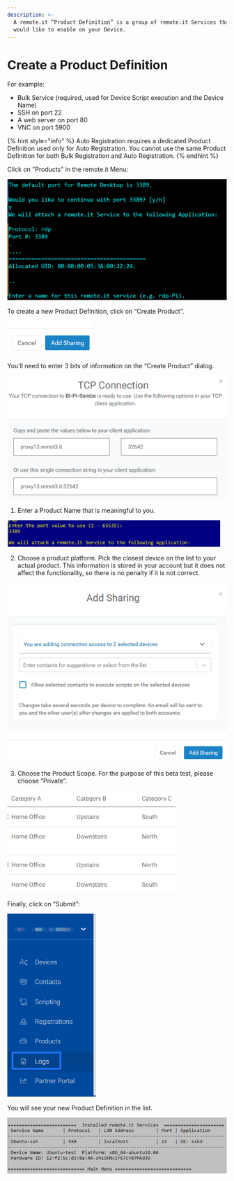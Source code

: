 ```yaml
---
description: >-
  A remote.it “Product Definition” is a group of remote.it Services that you
  would like to enable on your Device.
---
```


# Create a Product Definition

For example:

* Bulk Service \(required, used for Device Script execution and the Device Name\)
* SSH on port 22
* A web server on port 80
* VNC on port 5900

{% hint style="info" %}
Auto Registration requires a dedicated Product Definition used only for Auto Registration. You cannot use the same Product Definition for both Bulk Registration and Auto Registration.
{% endhint %}

Click on "Products" in the remote.it Menu:

![](../../.gitbook/assets/image%20%28275%29.png)

To create a new Product Definition, click on “Create Product”.

![](../../.gitbook/assets/image%20%2833%29.png)

You’ll need to enter 3 bits of information on the “Create Product” dialog.

![](../../.gitbook/assets/image%20%2866%29.png)

1. Enter a Product Name that is meaningful to you.

![](../../.gitbook/assets/image%20%28266%29.png)

2. Choose a product platform.  Pick the closest device on the list to your actual product.  This information is stored in your account but it does not affect the functionality, so there is no penalty if it is not correct.

![](../../.gitbook/assets/image%20%28180%29.png)

3. Choose the Product Scope.  For the purpose of this beta test, please choose “Private”.

![](../../.gitbook/assets/image%20%28339%29.png)

Finally, click on “Submit”:

![](../../.gitbook/assets/image%20%2836%29.png)

You will see your new Product Definition in the list.

![](../../.gitbook/assets/image%20%2823%29.png)


